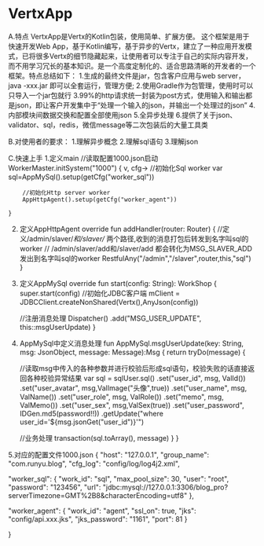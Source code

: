 # VertxApp
A.特点
    VertxApp是Vertx的Kotlin包装，使用简单、扩展方便。
    这个框架是用于快速开发Web App，基于Kotlin编写，基于异步的Vertx，建立了一种应用开发模式，已将很多Vertx的细节隐藏起来，让使用者可以专注于自己的实际内容开发，而不用学习冗长的基本知识。是一个高度定制化的、适合思路清晰的开发者的一个框架。特点总结如下：
1.生成的最终文件是jar，包含客户应用与web server，java -xxx.jar 即可以全套运行，管理方便;
2.使用Gradle作为包管理，使用时可以只导入一个jar包就行
3.99%的http请求统一封装为post方式，使用输入和输出都是json，即让客户开发集中于“处理一个输入的json，并输出一个处理过的json”
4.内部模块间数据交换和配置全部使用json
5.全异步处理
6.提供了关于json、validator、sql，redis，微信message等二次包装后的大量工具类

B.对使用者的要求：
1.理解异步概念
2.理解sql语句
3.理解json

C.快速上手
1.定义main
    //读取配置1000.json启动	
    WorkerMaster.initSystem("1000") { v, cfg->
        //初始化Sql worker
        var sql=AppMySql().setup(getCfg("worker_sql"))

        //初始化Http server worker
        AppHttpAgent().setup(getCfg("worker_agent"))

    }

2.  定义AppHttpAgent
    override fun addHandler(router: Router) {
        //定义/admin/slaver/*和/slaver/* 两个路径,收到的消息打包后转发到名字叫sql的worker
	    // /admin/slaver/add和/slaver/add 都会转化为MSG_SLAVER_ADD发出到名字叫sql的worker
	    RestfulAny("/admin","/slaver",router,this,"sql")
    }

3.  定义AppMySql 
    override fun start(config: String): WorkShop {
        super.start(config)
	//初始化JDBC客户端
        mClient = JDBCClient.createNonShared(Vertx(),AnyJson(config))

	//注册消息处理
        Dispatcher()
                .add("MSG_USER_UPDATE", this::msgUserUpdate)
    }
4.  AppMySql中定义消息处理
fun AppMySql.msgUserUpdate(key: String, msg: JsonObject, message: Message<JsonObject>):Msg {
    return tryDo(message) {

	//读取msg中传入的各种参数并进行校验后形成sql语句，校验失败的话直接返回各种校验异常结果
        var sql = sqlUser.sql()
                .set<String>("user_id", msg, ValId())
                .set<String>("user_avatar", msg,ValImage("头像",true))
                .set<String>("user_name", msg, ValName())
                .set<String>("user_role", msg, ValRole())
                .set<String>("memo", msg, ValMemo())
                .set<Int>("user_sex", msg,ValSex(true))
                .set("user_password", IDGen.md5(password!!))
                .getUpdate("where user_id='${msg.jsonGet<String>("user_id")}'")

	//业务处理
        transaction(sql.toArray(), message)
    }
}

5.对应的配置文件1000.json
{
  "host": "127.0.0.1",
  "group_name": "com.runyu.blog",
  "cfg_log": "config/log/log4j2.xml",

  "worker_sql": {
    "work_id": "sql",
    "max_pool_size": 30,
    "user": "root",
    "password": "123456",
    "url": "jdbc:mysql://127.0.0.1:3306/blog_pro?serverTimezone=GMT%2B8&characterEncoding=utf8"
  },
 
  "worker_agent": {
    "work_id": "agent",
    "ssl_on": true,
    "jks": "config/api.xxx.jks",
    "jks_password": "1161",
    "port": 81
  }

}
